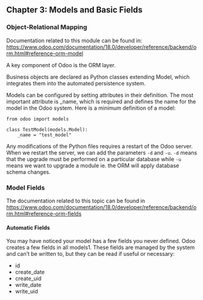 ## Chapter 3: Models and Basic Fields ##

### Object-Relational Mapping
Documentation related to this module can be 
found in: https://www.odoo.com/documentation/18.0/developer/reference/backend/orm.html#reference-orm-model

A key component of Odoo is the ORM layer.

Business objects are declared as Python classes extending Model, which integrates them into the automated
persistence system.

Models can be configured by setting attributes in their definition. 
The most important attribute is _name, which is required and defines 
the name for the model in the Odoo system. 
Here is a minimum definition of a model:
```aiignore
from odoo import models

class TestModel(models.Model):
    _name = "test_model"
```

Any modifications of the Python files requires a restart of the Odoo server.
When we restart the server, we can add the parameters `-d` and `-u`. `-d` means
that the upgrade must be performed on a particular database while `-u`
means we want to upgrade a module ie. the ORM will apply database schema changes.

### Model Fields
The documentation related to this topic can be found in
https://www.odoo.com/documentation/18.0/developer/reference/backend/orm.html#reference-orm-fields

#### Automatic Fields
You may have noticed your model has a few fields you never defined. 
Odoo creates a few fields in all models1. 
These fields are managed by the system and can’t be written to, 
but they can be read if useful or necessary:
- id
- create_date
- create_uid 
- write_date
- write_uid
